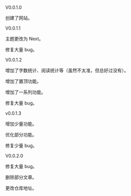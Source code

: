 V0.0.1.0

创建了网站。

V0.0.1.1

主题更改为 Next。

修复大量 bug。

V0.0.1.2

增加了字数统计、阅读统计等（虽然不太准，但总好过没有）。

增加了置顶功能。

增加了一系列功能。

修复大量 bug。

v0.0.1.3

增加少量功能。

优化部分功能。

修复少量 bug。

V0.0.2.0

修复大量 bug。

删除部分文章。

更改仓库地址。